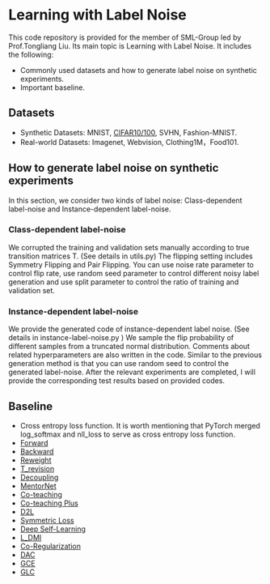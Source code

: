 # Learning with Label Noise
This code repository is provided for the member of SML-Group led by Prof.Tongliang Liu. Its main topic is Learning with Label Noise. It includes the following: 
- Commonly used datasets and how to generate label noise on synthetic experiments.
- Important baseline.

## Datasets
- Synthetic Datasets: MNIST, [CIFAR10/100](https://drive.google.com/open?id=1Tz3W3JVYv2nu-mdM6x33KSnRIY1B7ygQ), SVHN, Fashion-MNIST.
- Real-world Datasets: Imagenet, Webvision, Clothing1M，Food101.

## How to generate label noise on synthetic experiments
In this section, we consider two kinds of label noise: Class-dependent label-noise and Instance-dependent label-noise.
### Class-dependent label-noise
We corrupted the training and validation sets manually according to true transition matrices T. (See details in utils.py) The flipping setting includes Symmetry Flipping and Pair Flipping. You can use noise rate parameter to control flip rate, use random seed parameter to control different noisy label generation and use split parameter to control the ratio of training and validation set. 
### Instance-dependent label-noise
We provide the generated code of instance-dependent label noise. (See details in instance-label-noise.py ) We sample the flip probability of different samples from a truncated normal distribution. Comments about related hyperparameters are also written in the code. Similar to the previous generation method is that you can use random seed to control the generated label-noise. After the relevant experiments are completed, I will provide the corresponding test results based on provided codes.

## Baseline 
- Cross entropy loss function. It is worth mentioning that PyTorch merged log_softmax and nll_loss to serve as cross entropy loss function. 
- [Forward](https://github.com/giorgiop/loss-correction) 
- [Backward](https://github.com/giorgiop/loss-correction)
- [Reweight](https://github.com/xiaoboxia/Classification-with-noisy-labels-by-importance-reweighting)
- [T_revision](https://github.com/xiaoboxia/T-Revision)
- [Decoupling](https://github.com/emalach/UpdateByDisagreement)
- [MentorNet](https://github.com/google/mentornet)
- [Co-teaching](https://github.com/bhanML/Co-teaching)
- [Co-teaching Plus](https://github.com/xingruiyu/coteaching_plus)
- [D2L](https://github.com/xingjunm/dimensionality-driven-learning)
- [Symmetric Loss](https://github.com/YisenWang/symmetric_cross_entropy_for_noisy_labels)
- [Deep Self-Learning](http://openaccess.thecvf.com/content_ICCV_2019/papers/Han_Deep_Self-Learning_From_Noisy_Labels_ICCV_2019_paper.pdf)
- [L_DMI](https://github.com/Newbeeer/L_DMI)
- [Co-Regularization]()
- [DAC](https://github.com/thulas/dac-label-noise)
- [GCE](https://github.com/AlanChou/Truncated-Loss)
- [GLC](https://github.com/mmazeika/glc)



